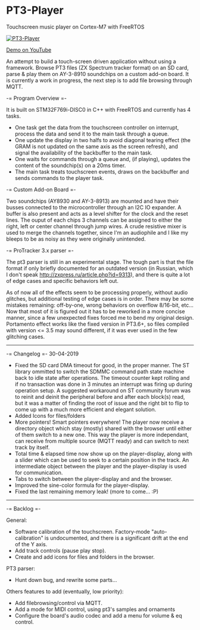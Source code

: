# PT3-Player
Touchscreen music player on Cortex-M7 with FreeRTOS

[![PT3-Player](http://img.youtube.com/vi/uLp3UKVO3BU/0.jpg)](http://www.youtube.com/watch?v=uLp3UKVO3BU)

[Demo on YouTube](https://www.youtube.com/watch?v=uLp3UKVO3BU)

An attempt to build a touch-screen driven application without using a framework. 
Browse PT3 files (ZX Spectrum tracker format) on an SD card, parse & play them on 
AY-3-8910 soundchips on a custom add-on board.
It is currently a work in progress, the next step is to add file browsing through MQTT.


-= Program Overview =-

It is built on STM32F769i-DISC0 in C++ with FreeRTOS and currently has 4 tasks. 
- One task get the data from the touchscreen controller on interrupt, process the data and send it to the main task 
through a queue.
- One update the display in two halfs to avoid diagonal tearing effect (the GRAM is not updated on the same axis as 
the screen refresh), and signal the availability of the backbuffer to the main task.
- One waits for commands through a queue and, (if playing), updates the content of the soundchip(s) on a 20ms timer.
- The main task treats touchscreen events, draws on the backbuffer and sends commands to the player task.


-= Custom Add-on Board =-

Two soundchips (AY8930 and AY-3-8913) are mounted and have their busses connected to the microcontroller through an 
I2C IO expander. A buffer is also present and acts as a level shifter for the clock and the reset lines. The ouput of
each chips 3 channels can be assigned to either the right, left or center channel through jump wires. A crude resistive
mixer is used to merge the channels together, since I'm an audiophile and I like my bleeps to be as noisy as they were originally 
unintended.

-= ProTracker 3.x parser =- 

The pt3 parser is still in an experimental stage. The tough part is that the file format if only briefly documented for an outdated
version (in Russian, which I don't speak <http://zxpress.ru/article.php?id=9313>), and there is quite a lot of edge cases and specific behaviors left out.

As of now all of the effects seem to be processing properly, without audio glitches, but additional testing of edge cases
is in order. There may be some mistakes remaining: off-by-one, wrong behaviors on overflow 8/16-bit, etc...
Now that most of it is figured out it has to be reworked in a more concise manner, since a few unexpected fixes forced me to bend
my original design.
Portamento effect works like the fixed version in PT3.6+, so files compiled with version <= 3.5 may sound different, if it was 
ever used in the few glitching cases.

------------------------------------------------------------------------------

-= Changelog =-
30-04-2019
- Fixed the SD card DMA timeout for good, in the proper manner. The ST library ommitted to switch the SDMMC command path state machine back to idle state after operations. The timeout counter kept rolling and if no transaction was done in 3 minutes an interrupt was firing up during operation setup. A suggested workaround on ST community forum was to reinit and deinit the peripheral before and after each block(s) read, but it was a matter of finding the root of issue and the right bit to flip to come up with a much more efficient and elegant solution.
- Added Icons for files/folders
- More pointers! Smart pointers everywhere! The player now receive a directory object which stay (mostly) shared with the browser until either of them switch to a new one. This way the player is more independant, can receive from multiple source (MQTT ready) and can switch to next track by itself.
- Total time & elapsed time now show up on the player-display, along with a slider which can be used to seek to a certain position in the track. An intermediate object between the player and the player-display is used for communication.
- Tabs to switch between the player-display and and the browser.
- Improved the sine-color formula for the player-display.
- Fixed the last remaining memory leak! (more to come... :P)

------------------------------------------------------------------------------
-= Backlog =-

General: 
- Software calibration of the touchscreen. Factory-mode "auto-calibration" is
  undocumented, and there is a significant drift at the end of the Y axis.
- Add track controls (pause play stop).
- Create and add icons for files and folders in the browser.

PT3 parser:
- Hunt down bug, and rewrite some parts...

Others features to add (eventually, low priority):
- Add filebrowsing/control via MQTT.
- Add a mode for MIDI control, using pt3's samples and ornaments
- Configure the board's audio codec and add a menu for volume & eq control.